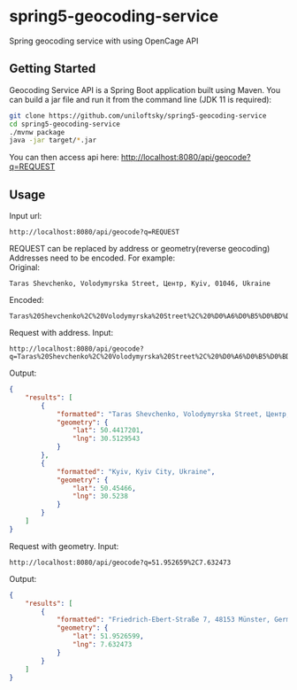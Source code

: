 # spring5-geocoding-service
Spring geocoding service with using OpenCage API<br>

## Getting Started

Geocoding Service API is a Spring Boot application built using Maven. You can build a jar file and run it from the command line (JDK 11 is required):

```bash
git clone https://github.com/uniloftsky/spring5-geocoding-service
cd spring5-geocoding-service
./mvnw package
java -jar target/*.jar
```

You can then access api here: [http://localhost:8080/api/geocode?q=REQUEST](http://localhost:8080/api/geocode?q=REQUEST)
<br>

## Usage
Input url:
```http request
http://localhost:8080/api/geocode?q=REQUEST
```
REQUEST can be replaced by address or geometry(reverse geocoding)<br>
Addresses need to be encoded. For example:<br>
Original: 
```
Taras Shevchenko, Volodymyrska Street, Центр, Kyiv, 01046, Ukraine
```
Encoded:
```
Taras%20Shevchenko%2C%20Volodymyrska%20Street%2C%20%D0%A6%D0%B5%D0%BD%D1%82%D1%80%2C%20Kyiv%2C%2001046%2C%20Ukraine
```
Request with address. Input:
```http request
http://localhost:8080/api/geocode?q=Taras%20Shevchenko%2C%20Volodymyrska%20Street%2C%20%D0%A6%D0%B5%D0%BD%D1%82%D1%80%2C%20Kyiv%2C%2001046%2C%20Ukraine
```
Output:
```json
{
    "results": [
        {
            "formatted": "Taras Shevchenko, Volodymyrska Street, Центр, Kyiv, 01046, Ukraine",
            "geometry": {
                "lat": 50.4417201,
                "lng": 30.5129543
            }
        },
        {
            "formatted": "Kyiv, Kyiv City, Ukraine",
            "geometry": {
                "lat": 50.45466,
                "lng": 30.5238
            }
        }
    ]
}
```
Request with geometry. Input:
```http request
http://localhost:8080/api/geocode?q=51.952659%2C7.632473
```
Output:
```json
{
    "results": [
        {
            "formatted": "Friedrich-Ebert-Straße 7, 48153 Münster, Germany",
            "geometry": {
                "lat": 51.9526599,
                "lng": 7.632473
            }
        }
    ]
}
```
